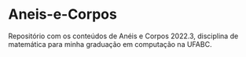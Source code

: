 # Aneis-e-Corpos
Repositório com os conteúdos de Anéis e Corpos 2022.3, disciplina de matemática para minha graduação em computação na UFABC.
